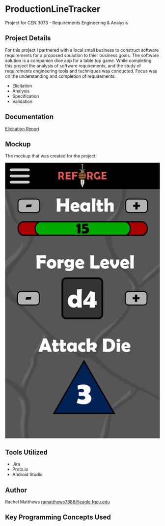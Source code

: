 <!--
  AUTH: Rachel Matthews
  DATE: Spring 2021
  PROJ: Requirements Engineering Project
  FILE: README.md
  
  A description of the Requirments Engineering & Analysis project.
-->
# ProductionLineTracker
Project for CEN 3073 - Requirements Engineering & Analysis
## Project Details
For this project I partnered with a local small business to construct software requirements for a proposed soulution to thier business goals. The software solution is a companion dice app for a table top game. While completing this project the analysis of software requirements, and the study of requirements engineering tools and techniques was conducted. 
Focus was on the understanding and completion of requirements:
- Elicitation
- Analysis
- Specification
- Validation

## Documentation
[Elicitation Report](https://github.com/RachelAiko/Requirements-Engineering-Project/blob/main/Elicitation%20Report.pdf)



## Mockup
The mockup that was created for the project:

![Mockup](https://github.com/RachelAiko/Requirements-Engineering-Project/blob/main/reforge_app_design_mockup.png) 


## Tools Utilized
- Jira
- Proto.io
- Android Studio

## Author

Rachel Matthews <ramatthews7888@eagle.fgcu.edu>

## Key Programming Concepts Used

